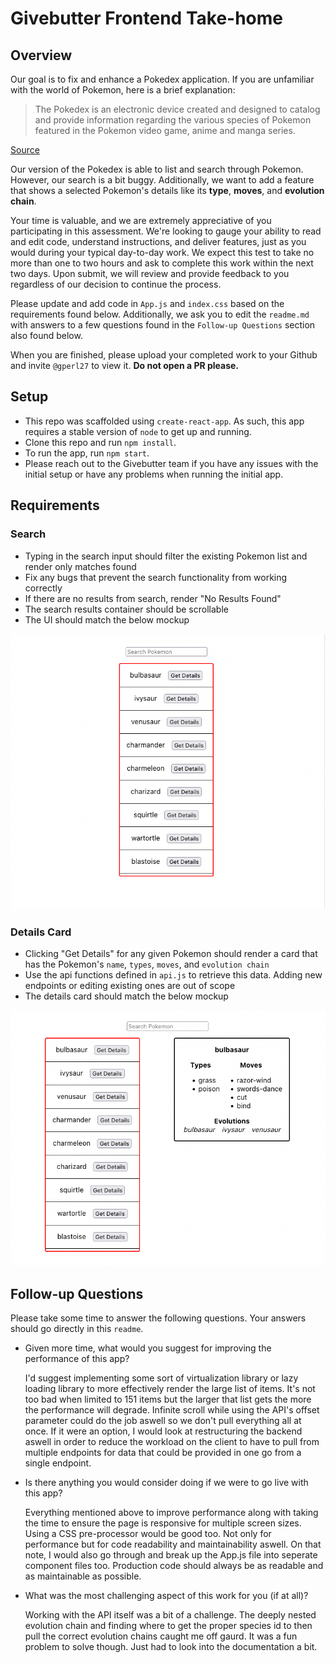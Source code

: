 # Givebutter Frontend Take-home

## Overview

Our goal is to fix and enhance a Pokedex application. If you are unfamiliar with the world of Pokemon, here is a brief explanation:

> The Pokedex is an electronic device created and designed to catalog and provide information regarding the various species of Pokemon featured in the Pokemon video game, anime and manga series.
 
[Source](https://pokemon.fandom.com/wiki/Pokedex)
 
Our version of the Pokedex is able to list and search through Pokemon. However, our search is a bit buggy. Additionally, we want to add a feature that shows a selected Pokemon's details like its **type**, **moves**, and **evolution chain**.

Your time is valuable, and we are extremely appreciative of you participating in this assessment. We're looking to gauge your ability to read and edit code, understand instructions, and deliver features, just as you would during your typical day-to-day work. We expect this test to take no more than one to two hours and ask to complete this work within the next two days. Upon submit, we will review and provide feedback to you regardless of our decision to continue the process.

Please update and add code in `App.js` and `index.css` based on the requirements found below. Additionally, we ask you to edit the `readme.md` with answers to a few questions found in the `Follow-up Questions` section also found below.

When you are finished, please upload your completed work to your Github and invite `@gperl27` to view it. **Do not open a PR please.**

## Setup

- This repo was scaffolded using `create-react-app`. As such, this app requires a stable version of `node` to get up and running.
- Clone this repo and run `npm install`.
- To run the app, run `npm start`.
- Please reach out to the Givebutter team if you have any issues with the initial setup or have any problems when running the initial app.

## Requirements

### Search
- Typing in the search input should filter the existing Pokemon list and render only matches found
- Fix any bugs that prevent the search functionality from working correctly
- If there are no results from search, render "No Results Found"
- The search results container should be scrollable
- The UI should match the below mockup

![](mockup0.png)

### Details Card
     
- Clicking "Get Details" for any given Pokemon should render a card that has the Pokemon's `name`, `types`, `moves`, and `evolution chain`
- Use the api functions defined in `api.js` to retrieve this data. Adding new endpoints or editing existing ones are out of scope
- The details card should match the below mockup

![](mockup1.png)

## Follow-up Questions

Please take some time to answer the following questions. Your answers should go directly in this `readme`.

- Given more time, what would you suggest for improving the performance of this app?

    I'd suggest implementing some sort of virtualization library or lazy loading library to more effectively render the large list of items. It's not too bad when limited to 151 items but the larger that list gets the more the performance will degrade. Infinite scroll while using the API's offset parameter could do the job aswell so we don't pull everything all at once. If it were an option, I would look at restructuring the backend aswell in order to reduce the workload on the client to have to pull from multiple endpoints for data that could be provided in one go from a single endpoint.

- Is there anything you would consider doing if we were to go live with this app?

    Everything mentioned above to improve performance along with taking the time to ensure the page is responsive for multiple screen sizes. Using a CSS pre-processor would be good too. Not only for performance but for code readability and maintainability aswell. On that note, I would also go through and break up the App.js file into seperate component files too. Production code should always be as readable and as maintainable as possible.

- What was the most challenging aspect of this work for you (if at all)?

    Working with the API itself was a bit of a challenge. The deeply nested evolution chain and finding where to get the proper species id to then pull the correct evolution chains caught me off gaurd. It was a fun problem to solve though. Just had to look into the documentation a bit.
